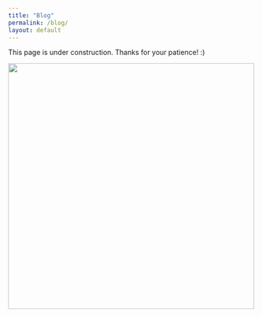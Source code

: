 ```yaml
---
title: "Blog"
permalink: /blog/
layout: default
--- 
```


This page is under construction.
Thanks for your patience! :)

<img src="/images/illustrations/reading.svg" width=500>
